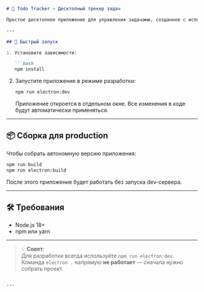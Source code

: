 
```markdown
# 📝 Todo Tracker — Десктопный трекер задач

Простое десктопное приложение для управления задачами, созданное с использованием **Vue 3**, **Vite** и **Electron**.

---

## 🚀 Быстрый запуск

1. Установите зависимости:

   ```bash
   npm install
   ```

2. Запустите приложение в режиме разработки:

   ```bash
   npm run electron:dev
   ```

   Приложение откроется в отдельном окне. Все изменения в коде будут автоматически применяться.

---

## 📦 Сборка для production

Чтобы собрать автономную версию приложения:

```bash
npm run build
npm run electron:build
```

После этого приложение будет работать без запуска dev-сервера.

---

## 🛠 Требования

- Node.js 18+
- npm или yarn

---

> 💡 **Совет**:  
> Для разработки всегда используйте `npm run electron:dev`.  
> Команда `electron .` напрямую **не работает** — сначала нужно собрать проект.
```

---

